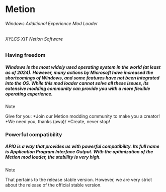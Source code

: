 # Metion
###### Windows Additional Experience Mod Loader
###### XYLCS XIT Netion Software
### Having freedom
##### Windows is the most widely used operating system in the world (at least as of 2024). However, many actions by Microsoft have increased the shortcomings of Windows, and some features have not been integrated into the OS. While this mod loader cannot solve all these issues, its extensive modding community can provide you with a more flexible operating experience.
>[!NOTE]
>Give for you:
>*Join our Metion modding community to make you a creator!
>*We need you, thanks \(awa)/
>*Create, never stop!
### Powerful compatibility
##### APIO is a way that provides us with powerful compatibility. Its full name is Application Program Interface Output. With the optimization of the Metion mod loader, the stability is very high.
>[!NOTE]
>That pertains to the release stable version. However, we are very strict about the release of the official stable version.
